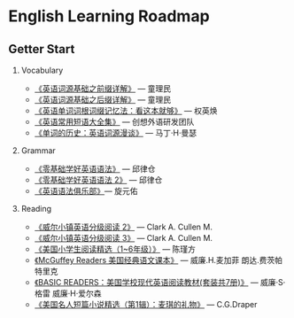 # English Learning Roadmap

## Getter Start

1. Vocabulary
   * [《英语词源基础之前缀详解》](https://weread.qq.com/web/bookDetail/ce232210715ea90ace20348) — 童理民
   * [《英语词源基础之后缀详解》](https://weread.qq.com/web/bookDetail/ce232210715ea90ace20348) — 童理民
   * [《英语单词词根词缀记忆法：看这本就够》](https://weread.qq.com/web/bookDetail/8b932e407159fa658b9a668) — 权英焕
   * [《英语常用短语大全集》](https://weread.qq.com/web/bookDetail/8b1323905e19e68b1c42e6c) — 创想外语研发团队
   * [《单词的历史：英语词源漫谈》](https://weread.qq.com/web/bookDetail/331321d0719230f83318c9a) — 马丁·H·曼瑟

2. Grammar
    * [《零基础学好英语语法》](https://weread.qq.com/web/bookDetail/732328b0718995a47324961) — 邱律仓
	* [《零基础学好英语语法 2》](https://weread.qq.com/web/bookDetail/02b32bd071c95e7402b4637) — 邱律仓
	* [《英语语法俱乐部》](https://weread.qq.com/web/reader/1ca42e73643425f354f5035576635564437785036744c36743632636d304e6a3d4)— 旋元佑

3. Reading
   * [《威尔小镇英语分级阅读 2》](https://weread.qq.com/web/reader/d2232360715aae75d22ecf7) — Clark A. Cullen M.
   * [《威尔小镇英语分级阅读 3》](https://weread.qq.com/web/bookDetail/bcb326d0715aae77bcba357) — Clark A. Cullen M.
   * [《美国小学生阅读精选（1~6年级）》](https://weread.qq.com/web/reader/5303270072181dea53043ef) — 陈瑾方
   * [《McGuffey Readers 美国经典语文课本》](https://weread.qq.com/web/bookDetail/a58329f0813ab75f3g013ff0) — 威廉.H.麦加菲 朗达.费茨帕特里克
   * [《BASIC READERS：美国学校现代英语阅读教材(套装共7册)》](https://weread.qq.com/web/bookDetail/9f6325705c833a9f63af26c) — 威廉·S·格雷 威廉·H·爱尔森
   * [《美国名人短篇小说精选（第1辑）：麦琪的礼物》](https://weread.qq.com/web/bookDetail/156328f0716c55df156e83e) — C.G.Draper

	